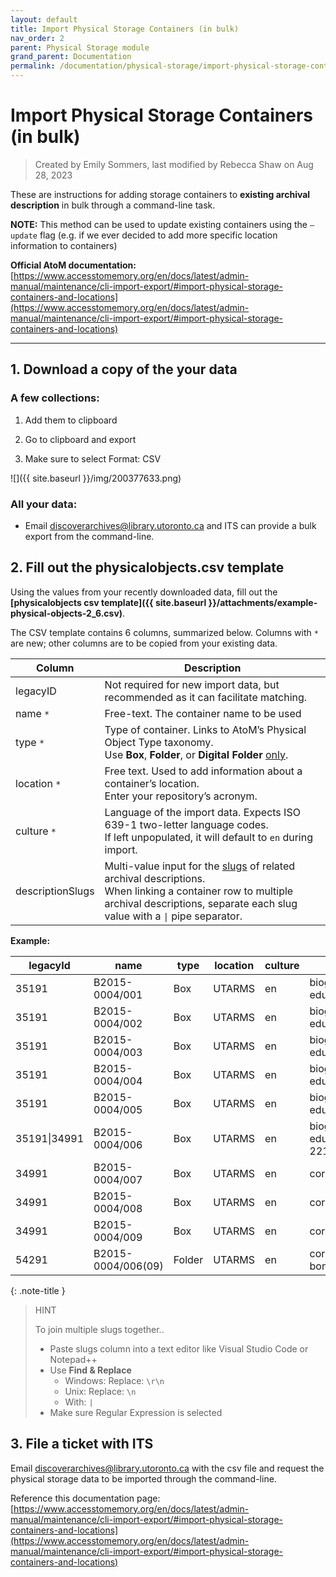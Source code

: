 ```yaml
---
layout: default
title: Import Physical Storage Containers (in bulk)
nav_order: 2
parent: Physical Storage module
grand_parent: Documentation
permalink: /documentation/physical-storage/import-physical-storage-containers-in-bulk
---
```


# Import Physical Storage Containers (in bulk)  

> Created by Emily Sommers, last modified by Rebecca Shaw on Aug 28, 2023

These are instructions for adding storage containers to **existing archival description** in bulk through a command-line task.

**NOTE:** This method can be used to update existing containers using the ``–update`` flag (e.g. if we ever decided to add more specific location information to containers)

**Official AtoM documentation:** [https://www.accesstomemory.org/en/docs/latest/admin-manual/maintenance/cli-import-export/#import-physical-storage-containers-and-locations](https://www.accesstomemory.org/en/docs/latest/admin-manual/maintenance/cli-import-export/#import-physical-storage-containers-and-locations)

---

## 1. Download a copy of the your data

### A few collections:

1. Add them to clipboard

2. Go to clipboard and export

3. Make sure to select Format: CSV

![]({{ site.baseurl }}/img/200377633.png)

### All your data:

*   Email [discoverarchives@library.utoronto.ca](mailto:discoverarchives@library.utoronto.ca) and ITS can provide a bulk export from the command-line.

## 2. Fill out the physicalobjects.csv template

Using the values from your recently downloaded data, fill out the **[physicalobjects csv template]({{ site.baseurl }}/attachments/example-physical-objects-2_6.csv)**.

The CSV template contains 6 columns, summarized below. Columns with ``*`` are new; other columns are to be copied from your existing data.

| **Column**       | **Description**                                                                                                                                                                                                                                                                       |
|------------------|---------------------------------------------------------------------------------------------------------------------------------------------------------------------------------------------------------------------------------------------------------------------------------------|
| legacyID         | Not required for new import data, but recommended as it can facilitate matching.                                                                                                                                                                                                      |
| name ``*``       | Free-text. The container name to be used                                                                                                                                                                                                                                              |
| type ``*``       | Type of container. Links to AtoM’s Physical Object Type taxonomy. <br>Use **Box**, **Folder**, or **Digital Folder** <u>only</u>.                                                                                                                                                     |
| location ``*``   | Free text. Used to add information about a container’s location.<br>Enter your repository’s acronym.                                                                                                                                                                                  |
| culture ``*``    | Language of the import data. Expects ISO 639-1 two-letter language codes.<br>If left unpopulated, it will default to ``en`` during import.                                                                                                                                            |
| descriptionSlugs | Multi-value input for the [slugs](https://www.accesstomemory.org/en/docs/latest/user-manual/glossary/glossary/#term-slug) of related archival descriptions.<br>When linking a container row to multiple archival descriptions, separate each slug value with a ``\|`` pipe separator. |

**Example:**

| **legacyId** | **name**           | **type** | **location** | **culture** | **descriptionSlugs**                                 |
|--------------|--------------------|----------|--------------|-------------|------------------------------------------------------|
| 35191        | B2015-0004/001     | Box      | UTARMS       | en          | biographical-and-early-education                     |
| 35191        | B2015-0004/002     | Box      | UTARMS       | en          | biographical-and-early-education                     |
| 35191        | B2015-0004/003     | Box      | UTARMS       | en          | biographical-and-early-education                     |
| 35191        | B2015-0004/004     | Box      | UTARMS       | en          | biographical-and-early-education                     |
| 35191        | B2015-0004/005     | Box      | UTARMS       | en          | biographical-and-early-education                     |
| 35191\|34991 | B2015-0004/006     | Box      | UTARMS       | en          | biographical-and-early-education\|correspondence-221 |
| 34991        | B2015-0004/007     | Box      | UTARMS       | en          | correspondence-221                                   |
| 34991        | B2015-0004/008     | Box      | UTARMS       | en          | correspondence-221                                   |
| 34991        | B2015-0004/009     | Box      | UTARMS       | en          | correspondence-221                                   |
| 54291        | B2015-0004/006(09) | Folder   | UTARMS       | en          | correspondence-re-dr-bondar                          |

{: .note-title }
> HINT
>
> To join multiple slugs together..
>
> * Paste slugs column into a text editor like Visual Studio Code or Notepad++
> * Use **Find & Replace**  
>    * Windows: Replace: ``\r\n``
>    * Unix: Replace: ``\n``
>    * With: ``|``
> * Make sure Regular Expression is selected

## 3. File a ticket with ITS

Email [discoverarchives@library.utoronto.ca](mailto:discoverarchives@library.utoronto.ca) with the csv file and request the physical storage data to be imported through the command-line.

Reference this documentation page: [https://www.accesstomemory.org/en/docs/latest/admin-manual/maintenance/cli-import-export/#import-physical-storage-containers-and-locations](https://www.accesstomemory.org/en/docs/latest/admin-manual/maintenance/cli-import-export/#import-physical-storage-containers-and-locations)